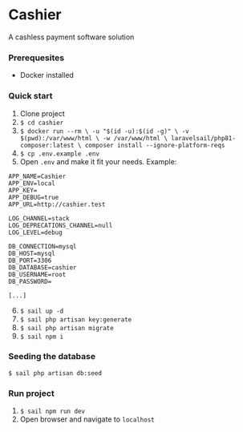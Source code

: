 # Cashier

A cashless payment software solution

### Prerequesites
* Docker installed

### Quick start
1. Clone project
2. `$ cd cashier`
4. `$ docker run --rm \
   -u "$(id -u):$(id -g)" \
   -v $(pwd):/var/www/html \
   -w /var/www/html \
   laravelsail/php81-composer:latest \
   composer install --ignore-platform-reqs`
5. `$ cp .env.example .env`
6. Open `.env` and make it fit your needs. Example:
```dotenv
APP_NAME=Cashier
APP_ENV=local
APP_KEY=
APP_DEBUG=true
APP_URL=http://cashier.test

LOG_CHANNEL=stack
LOG_DEPRECATIONS_CHANNEL=null
LOG_LEVEL=debug

DB_CONNECTION=mysql
DB_HOST=mysql
DB_PORT=3306
DB_DATABASE=cashier
DB_USERNAME=root
DB_PASSWORD=

[...]
```
6. `$ sail up -d`
7. `$ sail php artisan key:generate`
8. `$ sail php artisan migrate`
9. `$ sail npm i`

### Seeding the database

`$ sail php artisan db:seed`

### Run project
1. `$ sail npm run dev`
2. Open browser and navigate to `localhost`








